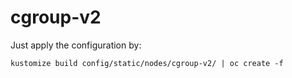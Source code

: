 # cgroup-v2

Just apply the configuration by:

```shell
kustomize build config/static/nodes/cgroup-v2/ | oc create -f
```

